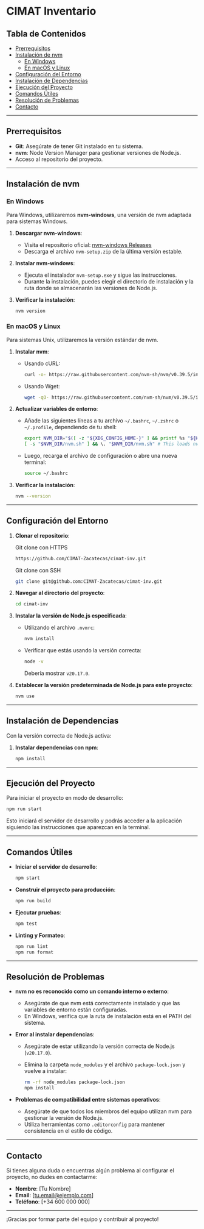 # CIMAT Inventario

## Tabla de Contenidos

- [Prerrequisitos](#prerrequisitos)
- [Instalación de nvm](#instalación-de-nvm)
  - [En Windows](#en-windows)
  - [En macOS y Linux](#en-macos-y-linux)
- [Configuración del Entorno](#configuración-del-entorno)
- [Instalación de Dependencias](#instalación-de-dependencias)
- [Ejecución del Proyecto](#ejecución-del-proyecto)
- [Comandos Útiles](#comandos-útiles)
- [Resolución de Problemas](#resolución-de-problemas)
- [Contacto](#contacto)

---

## Prerrequisitos

- **Git**: Asegúrate de tener Git instalado en tu sistema.
- **nvm**: Node Version Manager para gestionar versiones de Node.js.
- Acceso al repositorio del proyecto.

---

## Instalación de nvm

### En Windows

Para Windows, utilizaremos **nvm-windows**, una versión de nvm adaptada para sistemas Windows.

1. **Descargar nvm-windows**:

   - Visita el repositorio oficial: [nvm-windows Releases](https://github.com/coreybutler/nvm-windows/releases)
   - Descarga el archivo `nvm-setup.zip` de la última versión estable.

2. **Instalar nvm-windows**:

   - Ejecuta el instalador `nvm-setup.exe` y sigue las instrucciones.
   - Durante la instalación, puedes elegir el directorio de instalación y la ruta donde se almacenarán las versiones de Node.js.

3. **Verificar la instalación**:

   ```bash
   nvm version
   ```

### En macOS y Linux

Para sistemas Unix, utilizaremos la versión estándar de nvm.

1. **Instalar nvm**:

   - Usando cURL:

     ```bash
     curl -o- https://raw.githubusercontent.com/nvm-sh/nvm/v0.39.5/install.sh | bash
     ```

   - Usando Wget:

     ```bash
     wget -qO- https://raw.githubusercontent.com/nvm-sh/nvm/v0.39.5/install.sh | bash
     ```

2. **Actualizar variables de entorno**:

   - Añade las siguientes líneas a tu archivo `~/.bashrc`, `~/.zshrc` o `~/.profile`, dependiendo de tu shell:

     ```bash
     export NVM_DIR="$([ -z "${XDG_CONFIG_HOME-}" ] && printf %s "${HOME}/.nvm" || printf %s "${XDG_CONFIG_HOME}/nvm")"
     [ -s "$NVM_DIR/nvm.sh" ] && \. "$NVM_DIR/nvm.sh" # This loads nvm
     ```

   - Luego, recarga el archivo de configuración o abre una nueva terminal:

     ```bash
     source ~/.bashrc
     ```

3. **Verificar la instalación**:

   ```bash
   nvm --version
   ```

---

## Configuración del Entorno

1. **Clonar el repositorio**:

   Git clone con HTTPS

   ```bash
   https://github.com/CIMAT-Zacatecas/cimat-inv.git
   ```

   Git clone con SSH

   ```bash
   git clone git@github.com:CIMAT-Zacatecas/cimat-inv.git
   ```

2. **Navegar al directorio del proyecto**:

   ```bash
   cd cimat-inv
   ```

3. **Instalar la versión de Node.js especificada**:

   - Utilizando el archivo `.nvmrc`:

     ```bash
     nvm install
     ```

   - Verificar que estás usando la versión correcta:

     ```bash
     node -v
     ```

     Debería mostrar `v20.17.0`.

4. **Establecer la versión predeterminada de Node.js para este proyecto**:

   ```bash
   nvm use
   ```

---

## Instalación de Dependencias

Con la versión correcta de Node.js activa:

1. **Instalar dependencias con npm**:

   ```bash
   npm install
   ```

---

## Ejecución del Proyecto

Para iniciar el proyecto en modo de desarrollo:

```bash
npm run start
```

Esto iniciará el servidor de desarrollo y podrás acceder a la aplicación siguiendo las instrucciones que aparezcan en la terminal.

---

## Comandos Útiles

- **Iniciar el servidor de desarrollo**:

  ```bash
  npm start
  ```

- **Construir el proyecto para producción**:

  ```bash
  npm run build
  ```

- **Ejecutar pruebas**:

  ```bash
  npm test
  ```

- **Linting y Formateo**:

  ```bash
  npm run lint
  npm run format
  ```

---

## Resolución de Problemas

- **nvm no es reconocido como un comando interno o externo**:

  - Asegúrate de que nvm está correctamente instalado y que las variables de entorno están configuradas.
  - En Windows, verifica que la ruta de instalación está en el PATH del sistema.

- **Error al instalar dependencias**:

  - Asegúrate de estar utilizando la versión correcta de Node.js (`v20.17.0`).
  - Elimina la carpeta `node_modules` y el archivo `package-lock.json` y vuelve a instalar:

    ```bash
    rm -rf node_modules package-lock.json
    npm install
    ```

- **Problemas de compatibilidad entre sistemas operativos**:

  - Asegúrate de que todos los miembros del equipo utilizan nvm para gestionar la versión de Node.js.
  - Utiliza herramientas como `.editorconfig` para mantener consistencia en el estilo de código.

---

## Contacto

Si tienes alguna duda o encuentras algún problema al configurar el proyecto, no dudes en contactarme:

- **Nombre**: [Tu Nombre]
- **Email**: [tu.email@ejemplo.com]
- **Teléfono**: [+34 600 000 000]

---

¡Gracias por formar parte del equipo y contribuir al proyecto!
